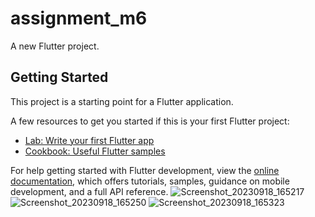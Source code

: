 # assignment_m6

A new Flutter project.

## Getting Started

This project is a starting point for a Flutter application.

A few resources to get you started if this is your first Flutter project:

- [Lab: Write your first Flutter app](https://docs.flutter.dev/get-started/codelab)
- [Cookbook: Useful Flutter samples](https://docs.flutter.dev/cookbook)

For help getting started with Flutter development, view the
[online documentation](https://docs.flutter.dev/), which offers tutorials,
samples, guidance on mobile development, and a full API reference.
![Screenshot_20230918_165217](https://github.com/Minhaj-Mahim/assignment_m6/assets/144513919/51138222-2515-42a6-97ca-e28a42c5ff39)
![Screenshot_20230918_165250](https://github.com/Minhaj-Mahim/assignment_m6/assets/144513919/0f45f0a9-c8cd-419c-b3f7-432a949feb2b)
![Screenshot_20230918_165323](https://github.com/Minhaj-Mahim/assignment_m6/assets/144513919/0f262838-86cb-42c7-b988-0a8f3baa97c3)
